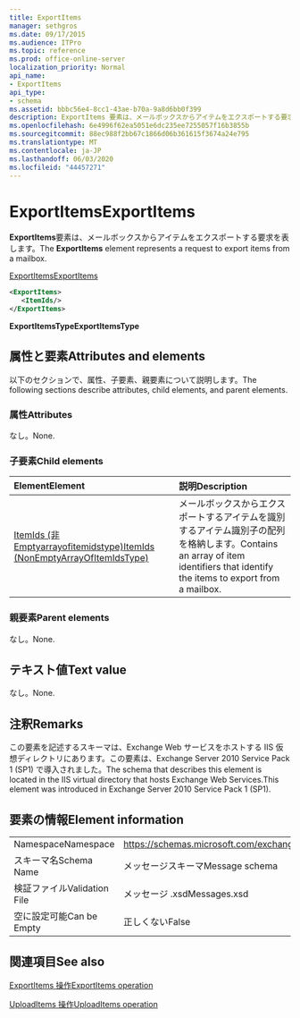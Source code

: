 ```yaml
---
title: ExportItems
manager: sethgros
ms.date: 09/17/2015
ms.audience: ITPro
ms.topic: reference
ms.prod: office-online-server
localization_priority: Normal
api_name:
- ExportItems
api_type:
- schema
ms.assetid: bbbc56e4-8cc1-43ae-b70a-9a8d6bb0f399
description: ExportItems 要素は、メールボックスからアイテムをエクスポートする要求を表します。
ms.openlocfilehash: 6e4996f62ea5051e6dc235ee7255057f16b3855b
ms.sourcegitcommit: 88ec988f2bb67c1866d06b361615f3674a24e795
ms.translationtype: MT
ms.contentlocale: ja-JP
ms.lasthandoff: 06/03/2020
ms.locfileid: "44457271"
---
```

# <a name="exportitems"></a><span data-ttu-id="9ad94-103">ExportItems</span><span class="sxs-lookup"><span data-stu-id="9ad94-103">ExportItems</span></span>

<span data-ttu-id="9ad94-104">**ExportItems**要素は、メールボックスからアイテムをエクスポートする要求を表します。</span><span class="sxs-lookup"><span data-stu-id="9ad94-104">The **ExportItems** element represents a request to export items from a mailbox.</span></span> 
  
[<span data-ttu-id="9ad94-105">ExportItems</span><span class="sxs-lookup"><span data-stu-id="9ad94-105">ExportItems</span></span>](exportitems.md)
  
```XML
<ExportItems>
   <ItemIds/>
</ExportItems>
```

 <span data-ttu-id="9ad94-106">**ExportItemsType**</span><span class="sxs-lookup"><span data-stu-id="9ad94-106">**ExportItemsType**</span></span>
## <a name="attributes-and-elements"></a><span data-ttu-id="9ad94-107">属性と要素</span><span class="sxs-lookup"><span data-stu-id="9ad94-107">Attributes and elements</span></span>

<span data-ttu-id="9ad94-108">以下のセクションで、属性、子要素、親要素について説明します。</span><span class="sxs-lookup"><span data-stu-id="9ad94-108">The following sections describe attributes, child elements, and parent elements.</span></span>
  
### <a name="attributes"></a><span data-ttu-id="9ad94-109">属性</span><span class="sxs-lookup"><span data-stu-id="9ad94-109">Attributes</span></span>

<span data-ttu-id="9ad94-110">なし。</span><span class="sxs-lookup"><span data-stu-id="9ad94-110">None.</span></span>
  
### <a name="child-elements"></a><span data-ttu-id="9ad94-111">子要素</span><span class="sxs-lookup"><span data-stu-id="9ad94-111">Child elements</span></span>

|<span data-ttu-id="9ad94-112">**Element**</span><span class="sxs-lookup"><span data-stu-id="9ad94-112">**Element**</span></span>|<span data-ttu-id="9ad94-113">**説明**</span><span class="sxs-lookup"><span data-stu-id="9ad94-113">**Description**</span></span>|
|:-----|:-----|
|[<span data-ttu-id="9ad94-114">ItemIds (非 Emptyarrayofitemidstype)</span><span class="sxs-lookup"><span data-stu-id="9ad94-114">ItemIds (NonEmptyArrayOfItemIdsType)</span></span>](itemids-nonemptyarrayofitemidstype.md) <br/> |<span data-ttu-id="9ad94-115">メールボックスからエクスポートするアイテムを識別するアイテム識別子の配列を格納します。</span><span class="sxs-lookup"><span data-stu-id="9ad94-115">Contains an array of item identifiers that identify the items to export from a mailbox.</span></span>  <br/> |
   
### <a name="parent-elements"></a><span data-ttu-id="9ad94-116">親要素</span><span class="sxs-lookup"><span data-stu-id="9ad94-116">Parent elements</span></span>

<span data-ttu-id="9ad94-117">なし。</span><span class="sxs-lookup"><span data-stu-id="9ad94-117">None.</span></span>
  
## <a name="text-value"></a><span data-ttu-id="9ad94-118">テキスト値</span><span class="sxs-lookup"><span data-stu-id="9ad94-118">Text value</span></span>

<span data-ttu-id="9ad94-119">なし。</span><span class="sxs-lookup"><span data-stu-id="9ad94-119">None.</span></span>
  
## <a name="remarks"></a><span data-ttu-id="9ad94-120">注釈</span><span class="sxs-lookup"><span data-stu-id="9ad94-120">Remarks</span></span>

<span data-ttu-id="9ad94-121">この要素を記述するスキーマは、Exchange Web サービスをホストする IIS 仮想ディレクトリにあります。この要素は、Exchange Server 2010 Service Pack 1 (SP1) で導入されました。</span><span class="sxs-lookup"><span data-stu-id="9ad94-121">The schema that describes this element is located in the IIS virtual directory that hosts Exchange Web Services.This element was introduced in Exchange Server 2010 Service Pack 1 (SP1).</span></span>
  
## <a name="element-information"></a><span data-ttu-id="9ad94-122">要素の情報</span><span class="sxs-lookup"><span data-stu-id="9ad94-122">Element information</span></span>

|||
|:-----|:-----|
|<span data-ttu-id="9ad94-123">Namespace</span><span class="sxs-lookup"><span data-stu-id="9ad94-123">Namespace</span></span>  <br/> |https://schemas.microsoft.com/exchange/services/2006/messages  <br/> |
|<span data-ttu-id="9ad94-124">スキーマ名</span><span class="sxs-lookup"><span data-stu-id="9ad94-124">Schema Name</span></span>  <br/> |<span data-ttu-id="9ad94-125">メッセージスキーマ</span><span class="sxs-lookup"><span data-stu-id="9ad94-125">Message schema</span></span>  <br/> |
|<span data-ttu-id="9ad94-126">検証ファイル</span><span class="sxs-lookup"><span data-stu-id="9ad94-126">Validation File</span></span>  <br/> |<span data-ttu-id="9ad94-127">メッセージ .xsd</span><span class="sxs-lookup"><span data-stu-id="9ad94-127">Messages.xsd</span></span>  <br/> |
|<span data-ttu-id="9ad94-128">空に設定可能</span><span class="sxs-lookup"><span data-stu-id="9ad94-128">Can be Empty</span></span>  <br/> |<span data-ttu-id="9ad94-129">正しくない</span><span class="sxs-lookup"><span data-stu-id="9ad94-129">False</span></span>  <br/> |
   
## <a name="see-also"></a><span data-ttu-id="9ad94-130">関連項目</span><span class="sxs-lookup"><span data-stu-id="9ad94-130">See also</span></span>



[<span data-ttu-id="9ad94-131">ExportItems 操作</span><span class="sxs-lookup"><span data-stu-id="9ad94-131">ExportItems operation</span></span>](exportitems-operation.md)
  
[<span data-ttu-id="9ad94-132">UploadItems 操作</span><span class="sxs-lookup"><span data-stu-id="9ad94-132">UploadItems operation</span></span>](uploaditems-operation.md)

